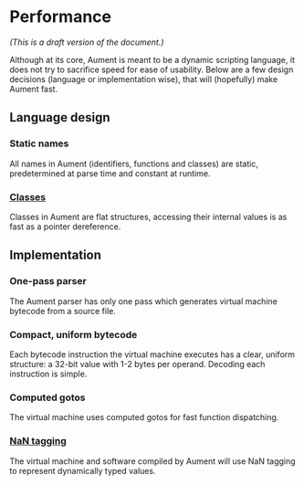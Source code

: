 # Performance

*(This is a draft version of the document.)*

Although at its core, Aument is meant to be a dynamic scripting language, it does not try to sacrifice speed for ease of usability. Below are a few design decisions (language or implementation wise), that will (hopefully) make Aument fast.

## Language design

### Static names

All names in Aument (identifiers, functions and classes) are static, predetermined at parse time and constant at runtime.

### [Classes](docs/architecture.md#classes)

Classes in Aument are flat structures, accessing their internal values is as fast as a pointer dereference.

## Implementation

### One-pass parser

The Aument parser has only one pass which generates virtual machine bytecode from a source file.

### Compact, uniform bytecode

Each bytecode instruction the virtual machine executes has a clear, uniform structure: a 32-bit value with 1-2 bytes per operand. Decoding each instruction is simple.

### Computed gotos

The virtual machine uses computed gotos for fast function dispatching.

### [NaN tagging](docs/architecture.md#nan-tagging)

The virtual machine and software compiled by Aument will use NaN tagging to represent dynamically typed values.


